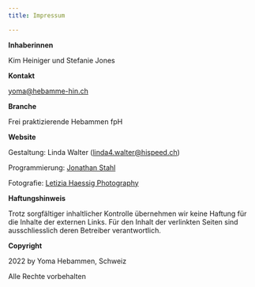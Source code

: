 ```yaml
---
title: Impressum

---
```

**Inhaberinnen**

Kim Heiniger und Stefanie Jones

**Kontakt**

yoma@hebamme-hin.ch

**Branche**

Frei praktizierende Hebammen fpH

**Website**

Gestaltung: Linda Walter (linda4.walter@hispeed.ch)

Programmierung: [Jonathan Stahl ](https://jonathanstahl.ch "https://jonathanstahl.ch")

Fotografie: [Letizia Haessig Photography](https://lety.ch "https://lety.ch")

**Haftungshinweis**

Trotz sorgfältiger inhaltlicher Kontrolle übernehmen wir keine Haftung für die Inhalte der externen Links. Für den Inhalt der verlinkten Seiten sind ausschliesslich deren Betreiber verantwortlich.

**Copyright**

2022 by Yoma Hebammen, Schweiz

Alle Rechte vorbehalten